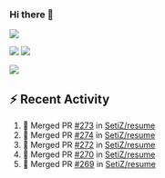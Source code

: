 ### Hi there 👋

![](https://github-profile-summary-cards.vercel.app/api/cards/profile-details?username=SetiZ&theme=github_dark)

![](https://github-profile-summary-cards.vercel.app/api/cards/repos-per-language?username=SetiZ&theme=github_dark)
![](https://github-profile-summary-cards.vercel.app/api/cards/most-commit-language?username=SetiZ&theme=github_dark)

![](https://github-profile-summary-cards.vercel.app/api/cards/stats?username=SetiZ&theme=github_dark)

## :zap: Recent Activity	

<!--START_SECTION:activity-->
1. 🎉 Merged PR [#273](https://github.com/SetiZ/resume/pull/273) in [SetiZ/resume](https://github.com/SetiZ/resume)
2. 🎉 Merged PR [#274](https://github.com/SetiZ/resume/pull/274) in [SetiZ/resume](https://github.com/SetiZ/resume)
3. 🎉 Merged PR [#272](https://github.com/SetiZ/resume/pull/272) in [SetiZ/resume](https://github.com/SetiZ/resume)
4. 🎉 Merged PR [#270](https://github.com/SetiZ/resume/pull/270) in [SetiZ/resume](https://github.com/SetiZ/resume)
5. 🎉 Merged PR [#269](https://github.com/SetiZ/resume/pull/269) in [SetiZ/resume](https://github.com/SetiZ/resume)
<!--END_SECTION:activity-->

<!--
**SetiZ/SetiZ** is a ✨ _special_ ✨ repository because its `README.md` (this file) appears on your GitHub profile.

Here are some ideas to get you started:

- 🔭 I’m currently working on ...
- 🌱 I’m currently learning ...
- 👯 I’m looking to collaborate on ...
- 🤔 I’m looking for help with ...
- 💬 Ask me about ...
- 📫 How to reach me: ...
- 😄 Pronouns: ...
- ⚡ Fun fact: ...
-->

